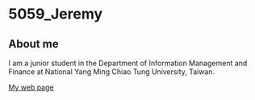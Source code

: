 # 5059_Jeremy

## About me

I am a junior student in the Department of Information Management and Finance at National Yang Ming Chiao Tung University, Taiwan.

[My web page](https://bluelan0106.github.io)


